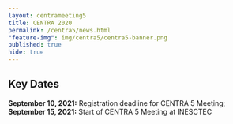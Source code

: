 ```yaml
---
layout: centrameeting5
title: CENTRA 2020
permalink: /centra5/news.html
"feature-img": img/centra5/centra5-banner.png
published: true
hide: true
---
```


## Key Dates

**September 10, 2021:** Registration deadline for CENTRA 5 Meeting;  
**September 15, 2021:** Start of CENTRA 5 Meeting at INESCTEC  
